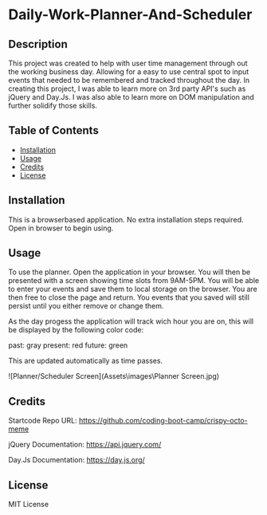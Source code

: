 # Daily-Work-Planner-And-Scheduler

## Description

This project was created to help with user time management through out the working business day.  Allowing for a easy to use central spot to input events that needed to be remembered and tracked throughout the day.  In creating this project, I was able to learn more on 3rd party API's such as jQuery and Day.Js. I was also able to learn more on DOM manipulation and further solidify those skills.

## Table of Contents

- [Installation](#installation)
- [Usage](#usage)
- [Credits](#credits)
- [License](#license)

## Installation

This is a browserbased application.  No extra installation steps required.  Open in browser to begin using.

## Usage

To use the planner.  Open the application in your browser.  You will then be presented with a screen showing time slots from 9AM-5PM.  You will be able to enter your events and save them to local storage on the browser.  You are then free to close the page and return.  You events that you saved will still persist until you either remove or change them.

As the day progess the application will track wich hour you are on,  this will be displayed by the following color code:

past: gray
present: red
future: green

This are updated automatically as time passes.


![Planner/Scheduler Screen](Assets\images\Planner Screen.jpg)

## Credits

Startcode Repo URL:
https://github.com/coding-boot-camp/crispy-octo-meme

jQuery Documentation:
https://api.jquery.com/

Day.Js Documentation:
https://day.js.org/

## License
 MIT License


